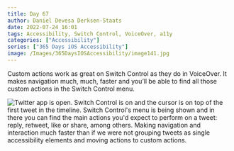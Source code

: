 ```yaml
---
title: Day 67
author: Daniel Devesa Derksen-Staats
date: 2022-07-24 16:01
tags: Accessibility, Switch Control, VoiceOver, a11y
categories: ["Accessibility"]
series: ["365 Days iOS Accessibility"]
image: /Images/365DaysIOSAccessibility/image141.jpg
---
```


Custom actions work as great on Switch Control as they do in VoiceOver. It makes navigation much, much, faster and you’ll be able to find all those custom actions in the Switch Control menu.

![Twitter app is open. Switch Control is on and the cursor is on top of the first tweet in the timeline. Switch Control's menu is being shown and in there you can find the main actions you'd expect to perform on a tweet: reply, retweet, like or share, among others. Making navigation and interaction much faster than if we were not grouping tweets as single accessibility elements and moving actions to custom actions. ](/Images/365DaysIOSAccessibility/image141.jpg)